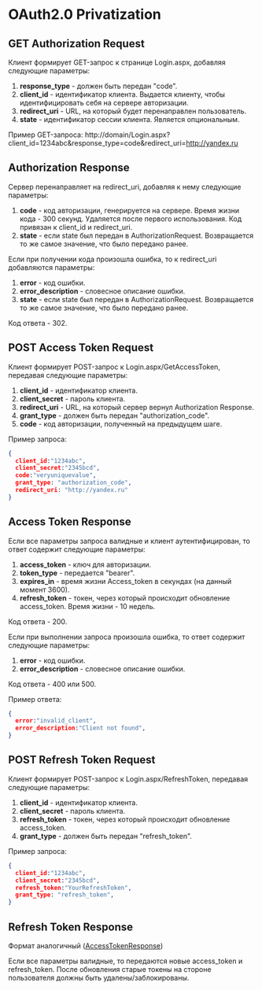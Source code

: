 # OAuth2.0 Privatization 

## GET Authorization Request

Клиент формирует GET-запрос к странице Login.aspx, добавляя следующие параметры:
1. **response_type** - должен быть передан "code".
2. **client_id** - идентификатор клиента. Выдается клиенту, чтобы идентифицировать себя на сервере авторизации. 
3. **redirect_uri** - URL, на который будет перенаправлен пользователь.
4. **state** - идентификатор сессии клиента. Является опциональным. 

Пример GET-запроса:
http://domain/Login.aspx?client_id=1234abc&response_type=code&redirect_uri=http://yandex.ru

## Authorization Response

Сервер перенаправляет на redirect_uri, добавляя к нему следующие параметры:
1. **code** - код авторизации, генерируется на сервере. Время жизни кода - 300 секунд. Удаляется после первого использования. Код привязан к client_id и redirect_uri. 
2. **state** - если state был передан в AuthorizationRequest. Возвращается то же самое значение, что было передано ранее.

Если при получении кода произошла ошибка, то к redirect_uri добавляются параметры:
1. **error** - код ошибки. 
2. **error_description** - словесное описание ошибки.
3. **state** - если state был передан в AuthorizationRequest. Возвращается то же самое значение, что было передано ранее.

Код ответа - 302. 

## POST Access Token Request

Клиент формирует POST-запрос к Login.aspx/GetAccessToken, передавая следующие параметры:
1. **client_id** - идентификатор клиента. 
2. **client_secret** - пароль клиента.
3. **redirect_uri** - URL, на который сервер вернул Authorization Response. 
4. **grant_type** - должен быть передан "authorization_code".
5. **code** - код авторизации, полученный на предыдущем шаге. 


Пример запроса:

```json
{
  client_id:"1234abc",
  client_secret:"2345bcd",
  code:"veryuniquevalue",
  grant_type: "authorization_code",
  redirect_uri: "http://yandex.ru"
}
```

## Access Token Response

Если все параметры запроса валидные и клиент аутентифицирован, то ответ содержит следующие параметры:
1. **access_token** - ключ для авторизации. 
2. **token_type** - передается "bearer".
3. **expires_in** - время жизни Access_token в секундах (на данный момент 3600). 
4. **refresh_token** - токен, через который происходит обновление access_token. Время жизни - 10 недель.

Код ответа - 200. 

Если при выполнении запроса произошла ошибка, то ответ содержит следующие параметры:
1. **error** - код ошибки. 
2. **error_description** - словесное описание ошибки.

Код ответа - 400 или 500. 

Пример ответа:

```json
{
  error:"invalid_client",
  error_description:"Client not found",
}
```

## POST Refresh Token Request

Клиент формирует POST-запрос к Login.aspx/RefreshToken, передавая следующие параметры:
1. **client_id** - идентификатор клиента. 
2. **client_secret** - пароль клиента.
3. **refresh_token** - токен, через который происходит обновление access_token.
4. **grant_type** - должен быть передан "refresh_token".

Пример запроса:

```json
{
  client_id:"1234abc",
  client_secret:"2345bcd",
  refresh_token:"YourRefreshToken",
  grant_type: "refresh_token",
}
```

## Refresh Token Response

Формат аналогичный ([AccessTokenResponse](https://github.com/SolarMaximus/fondvostok/blob/master/OAuth.md#Access-Token-Response))

Если все параметры валидные, то передаются новые access_token и refresh_token. 
После обновления старые токены на стороне пользователя должны быть удалены/заблокированы. 
